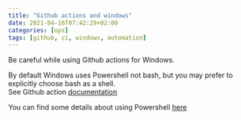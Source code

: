 ```yaml
---
title: "Github actions and windows"
date: 2021-04-16T07:42:29+02:00
categories: [ops]
tags: [github, ci, windows, automation]
---
```

Be careful while using Github actions for Windows.

By default Windows uses Powershell not bash, but you may prefer to explicitly choose bash as a shell.  
See Github action [documentation](https://docs.github.com/en/actions/reference/workflow-syntax-for-github-actions#jobsjob_iddefaultsrun)

You can find some details about using Powershell [here](https://github.community/t/environmental-files-on-windows/137631/2)
